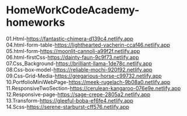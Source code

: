 # HomeWorkCodeAcademy-homeworks
01.Html-https://fantastic-chimera-d139c4.netlify.app <br>
04.html-form-table-https://lighthearted-vacherin-ccaf46.netlify.app <br>
05.html-form-https://moonlit-cannoli-a99f2f.netlify.app <br>
06.html-firstCss-https://dainty-faun-9c9f73.netlify.app <br>
07.Css_Background-https://brilliant-llama-1de78c.netlify.app <br>
08.Css-box-model-https://reliable-mochi-920f92.netlify.app <br>
09.Css-Grid-Media-https://gregarious-horse-c99732.netlify.app <br>
10.PortfolioMiniWebPage-https://meek-rugelach-9b08a0.netlify.app <br>
11.ResponsiveTwoSection-https://cerulean-kangaroo-076e9e.netlify.app <br>
12.Responsive-page-https://sage-crepe-2805a2.netlify.app <br>
13.Transform-https://gleeful-boba-ef6fe4.netlify.app <br>
14.Scss-https://serene-starburst-cff576.netlify.app <br>


